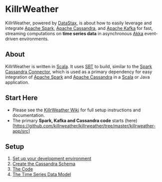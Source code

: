 # KillrWeather

KillrWeather, powered by [DataStax](http://www.datastax.com), is about how to easily leverage and integrate [Apache Spark](http://spark.apache.org), 
[Apache Cassandra](http://cassandra.apache.org), and [Apache Kafka](http://kafka.apache.org) for fast, streaming computations 
on **time series data** in asynchronous [Akka](http://akka.io) event-driven environments.
  
## About
KillrWeather is written in [Scala](http://www.scala-lang.org). It uses [SBT](http://www.scala-sbt.org) to build, similar to the 
[Spark Cassandra Connector](https://github.com/datastax/spark-cassandra-connector), which is used as a primary dependency for easy integration of [Apache  Spark](http://spark.apache.org) and [Apache Cassandra](http://cassandra.apache.org) in a [Scala](http://www.scala-lang.org) or Java application. 

## Start Here
* Please see the [KillrWeather Wiki](https://github.com/killrweather/killrweather/wiki) for full setup instructions and documentation.
* The primary **Spark, Kafka and Cassandra code** starts (here)[https://github.com/killrweather/killrweather/tree/master/killrweather-app/src]

## Setup
1. [Set up your development environment](https://github.com/killrweather/killrweather/wiki/Environment-Prerequisites)
2. [Create the Cassandra Schema](https://github.com/killrweather/killrweather/wiki/Code%20&%20Schema%20Setup)
3. [The Code](https://github.com/killrweather/killrweather/wiki/Code)
4. [The Time Series Data Model](https://github.com/killrweather/killrweather/wiki/Time-Series-Data-Model)
